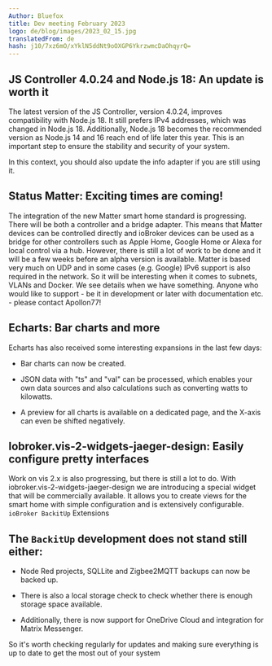 ```yaml
---
Author: Bluefox
title: Dev meeting February 2023
logo: de/blog/images/2023_02_15.jpg
translatedFrom: de
hash: j10/7xz6mO/xYklN5ddNt9oOXGP6YkrzwmcDaOhqyrQ=
---
```

## JS Controller 4.0.24 and Node.js 18: An update is worth it
<!-- SOURCE: 909729 ## JS Controller 4.0.24 and Node.js 18: An update is worth it -->
The latest version of the JS Controller, version 4.0.24, improves compatibility with Node.js 18. It still prefers IPv4 addresses, which was changed in Node.js 18. Additionally, Node.js 18 becomes the recommended version as Node.js 14 and 16 reach end of life later this year. This is an important step to ensure the stability and security of your system.
<!-- SOURCE: 584823 The latest version of the JS Controller, version 4.0.24, improves compatibility with Node.js 18. It still prefers IPv4 addresses, which was changed in Node.js 18. Additionally, Node.js 18 becomes the recommended version as Node.js 14 and 16 reach end of life later this year. This is an important step to ensure the stability and security of your system. -->

In this context, you should also update the info adapter if you are still using it.
<!-- SOURCE: 552912 In this context, you should also update the info adapter if you are still using it. -->

## Status Matter: Exciting times are coming!
<!-- SOURCE: 391572 ## Status Matter: Exciting times are coming! -->
The integration of the new Matter smart home standard is progressing. There will be both a controller and a bridge adapter. This means that Matter devices can be controlled directly and ioBroker devices can be used as a bridge for other controllers such as Apple Home, Google Home or Alexa for local control via a hub. However, there is still a lot of work to be done and it will be a few weeks before an alpha version is available. Matter is based very much on UDP and in some cases (e.g. Google) IPv6 support is also required in the network. So it will be interesting when it comes to subnets, VLANs and Docker. We see details when we have something. Anyone who would like to support - be it in development or later with documentation etc. - please contact Apollon77!
<!-- SOURCE: 214409 The integration of the new Matter smart home standard is progressing. There will be both a controller and a bridge adapter. This means that Matter devices can be controlled directly and ioBroker devices can be used as a bridge for other controllers such as Apple Home, Google Home or Alexa for local control via a hub. However, there is still a lot of work to be done and it will be a few weeks before an alpha version is available. Matter is based very much on UDP and in some cases (e.g. Google) IPv6 support is also required in the network. So it will be interesting when it comes to subnets, VLANs and Docker. We see details when we have something. Anyone who would like to support - be it in development or later with documentation etc. - please contact Apollon77! -->

## Echarts: Bar charts and more
<!-- SOURCE: 202863 ## Echarts: Bar charts and more -->
Echarts has also received some interesting expansions in the last few days:
<!-- SOURCE: 476449 Echarts has also received some interesting expansions in the last few days: -->

- Bar charts can now be created.
<!-- SOURCE: 625848 - Bar charts can now be created. -->
- JSON data with "ts" and "val" can be processed, which enables your own data sources and also calculations such as converting watts to kilowatts.
<!-- SOURCE: 793104 - JSON data with "ts" and "val" can be processed, which enables your own data sources and also calculations such as converting watts to kilowatts. -->
- A preview for all charts is available on a dedicated page, and the X-axis can even be shifted negatively.
<!-- SOURCE: 145190 - A preview for all charts is available on a dedicated page, and the X-axis can even be shifted negatively. -->

## Iobroker.vis-2-widgets-jaeger-design: Easily configure pretty interfaces
<!-- SOURCE: 74360 ## Iobroker.vis-2-widgets-jaeger-design: Einfach hübsche Oberflächen konfigurieren -->
Work on vis 2.x is also progressing, but there is still a lot to do. With iobroker.vis-2-widgets-jaeger-design we are introducing a special widget that will be commercially available. It allows you to create views for the smart home with simple configuration and is extensively configurable.
`ioBroker BackitUp` Extensions
<!-- SOURCE: 700450 Work on vis 2.x is also progressing, but there is still a lot to do. With iobroker.vis-2-widgets-jaeger-design we are introducing a special widget that will be commercially available. It allows you to create views for the smart home with simple configuration and is extensively configurable.
§§SSSSS_0§§ Extensions -->

## The `BackitUp` development does not stand still either:
<!-- SOURCE: 228843 ## Auch die §§SSSSS_0§§-Entwicklung steht nicht still: -->
- Node Red projects, SQLLite and Zigbee2MQTT backups can now be backed up.
<!-- SOURCE: 208290 - Node Red projects, SQLLite and Zigbee2MQTT backups can now be backed up. -->
- There is also a local storage check to check whether there is enough storage space available.
<!-- SOURCE: 597961 - There is also a local storage check to check whether there is enough storage space available. -->
- Additionally, there is now support for OneDrive Cloud and integration for Matrix Messenger.
<!-- SOURCE: 948083 - Additionally, there is now support for OneDrive Cloud and integration for Matrix Messenger. -->

So it's worth checking regularly for updates and making sure everything is up to date to get the most out of your system
<!-- SOURCE: 289413 So it's worth checking regularly for updates and making sure everything is up to date to get the most out of your system -->